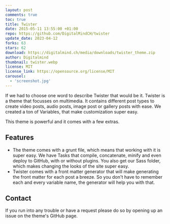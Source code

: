```yaml
---
layout: post
comments: true
toc: true
title: Twister
date: 2015-05-11 13:55:00 +01:00
repo: https://github.com/DigitalMindCH/twister
update_date: 2023-04-12
forks: 63
stars: 62
download: https://digitalmind.ch/media/downloads/twister_theme.zip
author: Digitalmind
thumbnail: twister.webp
license: MIT
license_link: https://opensource.org/license/MIT
carousel:
  - 'screenshot.jpg'
---
```


If we had to choose one word to describe Twister that would be it.
Twister is a theme that focusses on multimedia. It contains different post types to create video posts, audio posts, image post or gallery posts with ease. We created a ton of Variables, that make customization super easy.

This theme is powerful and it comes with a few extras.

## Features

* The theme comes with a grunt file, which means that working with it is super easy. We have Tasks that compile, concatenate, minify and even deploy to GitHub, with or without plugins. You also get our Sass folder, which makes changing the looks of the site super easy.
* Twister comes with a front matter generator that will make generating the front matter for each post a breeze. So you don't have to remember each and every variable name, the generator will help you with that.

## Contact

If you run into any trouble or have a request please do so by opening up an issue on the theme's GitHub page.
